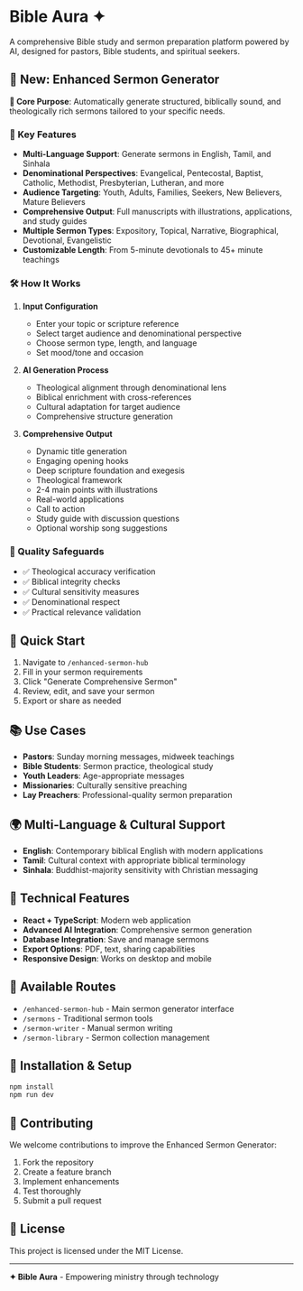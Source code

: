 # Bible Aura ✦

A comprehensive Bible study and sermon preparation platform powered by AI, designed for pastors, Bible students, and spiritual seekers.

## 🌟 New: Enhanced Sermon Generator

**🧠 Core Purpose**: Automatically generate structured, biblically sound, and theologically rich sermons tailored to your specific needs.

### 🎯 Key Features

- **Multi-Language Support**: Generate sermons in English, Tamil, and Sinhala
- **Denominational Perspectives**: Evangelical, Pentecostal, Baptist, Catholic, Methodist, Presbyterian, Lutheran, and more
- **Audience Targeting**: Youth, Adults, Families, Seekers, New Believers, Mature Believers
- **Comprehensive Output**: Full manuscripts with illustrations, applications, and study guides
- **Multiple Sermon Types**: Expository, Topical, Narrative, Biographical, Devotional, Evangelistic
- **Customizable Length**: From 5-minute devotionals to 45+ minute teachings

### 🛠️ How It Works

1. **Input Configuration**
   - Enter your topic or scripture reference
   - Select target audience and denominational perspective
   - Choose sermon type, length, and language
   - Set mood/tone and occasion

2. **AI Generation Process**
   - Theological alignment through denominational lens
   - Biblical enrichment with cross-references
   - Cultural adaptation for target audience
   - Comprehensive structure generation

3. **Comprehensive Output**
   - Dynamic title generation
   - Engaging opening hooks
   - Deep scripture foundation and exegesis
   - Theological framework
   - 2-4 main points with illustrations
   - Real-world applications
   - Call to action
   - Study guide with discussion questions
   - Optional worship song suggestions

### 🔐 Quality Safeguards

- ✅ Theological accuracy verification
- ✅ Biblical integrity checks
- ✅ Cultural sensitivity measures
- ✅ Denominational respect
- ✅ Practical relevance validation

## 🚀 Quick Start

1. Navigate to `/enhanced-sermon-hub`
2. Fill in your sermon requirements
3. Click "Generate Comprehensive Sermon"
4. Review, edit, and save your sermon
5. Export or share as needed

## 📚 Use Cases

- **Pastors**: Sunday morning messages, midweek teachings
- **Bible Students**: Sermon practice, theological study
- **Youth Leaders**: Age-appropriate messages
- **Missionaries**: Culturally sensitive preaching
- **Lay Preachers**: Professional-quality sermon preparation

## 🌍 Multi-Language & Cultural Support

- **English**: Contemporary biblical English with modern applications
- **Tamil**: Cultural context with appropriate biblical terminology
- **Sinhala**: Buddhist-majority sensitivity with Christian messaging

## 🎨 Technical Features

- **React + TypeScript**: Modern web application
- **Advanced AI Integration**: Comprehensive sermon generation
- **Database Integration**: Save and manage sermons
- **Export Options**: PDF, text, sharing capabilities
- **Responsive Design**: Works on desktop and mobile

## 📖 Available Routes

- `/enhanced-sermon-hub` - Main sermon generator interface
- `/sermons` - Traditional sermon tools
- `/sermon-writer` - Manual sermon writing
- `/sermon-library` - Sermon collection management

## 🔧 Installation & Setup

```bash
npm install
npm run dev
```

## 🤝 Contributing

We welcome contributions to improve the Enhanced Sermon Generator:

1. Fork the repository
2. Create a feature branch
3. Implement enhancements
4. Test thoroughly
5. Submit a pull request

## 📄 License

This project is licensed under the MIT License.

---

**✦ Bible Aura** - Empowering ministry through technology
